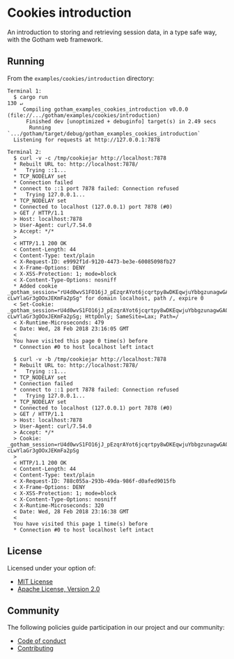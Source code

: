 # Cookies introduction

An introduction to storing and retrieving session data, in a type safe way, with the Gotham web framework.

## Running

From the `examples/cookies/introduction` directory:

```
Terminal 1:
  $ cargo run                                                                                                                                                                                                                     130 ↵
     Compiling gotham_examples_cookies_introduction v0.0.0 (file://.../gotham/examples/cookies/introduction)
      Finished dev [unoptimized + debuginfo] target(s) in 2.49 secs
       Running `.../gotham/target/debug/gotham_examples_cookies_introduction`
  Listening for requests at http://127.0.0.1:7878

Terminal 2:
  $ curl -v -c /tmp/cookiejar http://localhost:7878
  * Rebuilt URL to: http://localhost:7878/
  *   Trying ::1...
  * TCP_NODELAY set
  * Connection failed
  * connect to ::1 port 7878 failed: Connection refused
  *   Trying 127.0.0.1...
  * TCP_NODELAY set
  * Connected to localhost (127.0.0.1) port 7878 (#0)
  > GET / HTTP/1.1
  > Host: localhost:7878
  > User-Agent: curl/7.54.0
  > Accept: */*
  > 
  < HTTP/1.1 200 OK
  < Content-Length: 44
  < Content-Type: text/plain
  < X-Request-ID: e9992f1d-9120-4473-be3e-60085098fb27
  < X-Frame-Options: DENY
  < X-XSS-Protection: 1; mode=block
  < X-Content-Type-Options: nosniff
  * Added cookie _gotham_session="rU4d0wvS1FO16jJ_pEzqrAYot6jcqrtpy8wDKEqwjuYbbgzunagwGA0h0kd6qH-cLwYlaGr3gOOxJEKmFa2pSg" for domain localhost, path /, expire 0
  < Set-Cookie: _gotham_session=rU4d0wvS1FO16jJ_pEzqrAYot6jcqrtpy8wDKEqwjuYbbgzunagwGA0h0kd6qH-cLwYlaGr3gOOxJEKmFa2pSg; HttpOnly; SameSite=Lax; Path=/
  < X-Runtime-Microseconds: 479
  < Date: Wed, 28 Feb 2018 23:16:05 GMT
  < 
  You have visited this page 0 time(s) before
  * Connection #0 to host localhost left intact

  $ curl -v -b /tmp/cookiejar http://localhost:7878
  * Rebuilt URL to: http://localhost:7878/
  *   Trying ::1...
  * TCP_NODELAY set
  * Connection failed
  * connect to ::1 port 7878 failed: Connection refused
  *   Trying 127.0.0.1...
  * TCP_NODELAY set
  * Connected to localhost (127.0.0.1) port 7878 (#0)
  > GET / HTTP/1.1
  > Host: localhost:7878
  > User-Agent: curl/7.54.0
  > Accept: */*
  > Cookie: _gotham_session=rU4d0wvS1FO16jJ_pEzqrAYot6jcqrtpy8wDKEqwjuYbbgzunagwGA0h0kd6qH-cLwYlaGr3gOOxJEKmFa2pSg
  > 
  < HTTP/1.1 200 OK
  < Content-Length: 44
  < Content-Type: text/plain
  < X-Request-ID: 788c055a-293b-49da-986f-d0afed9015fb
  < X-Frame-Options: DENY
  < X-XSS-Protection: 1; mode=block
  < X-Content-Type-Options: nosniff
  < X-Runtime-Microseconds: 320
  < Date: Wed, 28 Feb 2018 23:16:38 GMT
  < 
  You have visited this page 1 time(s) before
  * Connection #0 to host localhost left intact

```

## License

Licensed under your option of:

* [MIT License](../../LICENSE-MIT)
* [Apache License, Version 2.0](../../LICENSE-APACHE)

## Community

The following policies guide participation in our project and our community:

* [Code of conduct](../../CODE_OF_CONDUCT.md)
* [Contributing](../../CONTRIBUTING.md)
